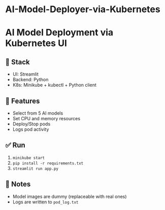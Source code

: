 # AI-Model-Deployer-via-Kubernetes

# AI Model Deployment via Kubernetes UI

## 🔧 Stack
- UI: Streamlit
- Backend: Python
- K8s: Minikube + kubectl + Python client

## 🚀 Features
- Select from 5 AI models
- Set CPU and memory resources
- Deploy/Stop pods
- Logs pod activity

## ✅ Run
1. `minikube start`
2. `pip install -r requirements.txt`
3. `streamlit run app.py`

## 📁 Notes
- Model images are dummy (replaceable with real ones)
- Logs are written to `pod_log.txt`
